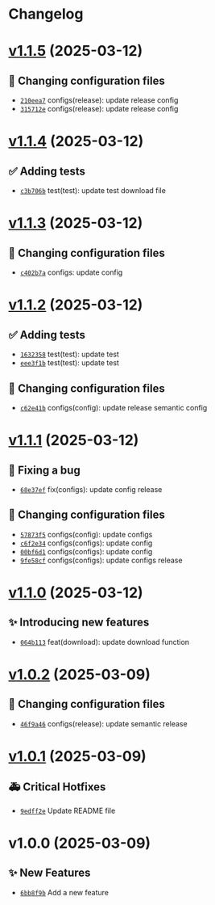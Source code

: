# Changelog

# [v1.1.5](https://github.com/anIcedAntFA/file-utils/compare/v1.1.4...v1.1.5) (2025-03-12)

## 🔧 Changing configuration files
- [`210eea7`](https://github.com/anIcedAntFA/file-utils/commit/210eea7)  configs(release): update release config 
- [`315712e`](https://github.com/anIcedAntFA/file-utils/commit/315712e)  configs(release): update release config

# [v1.1.4](https://github.com/anIcedAntFA/file-utils/compare/v1.1.3...v1.1.4) (2025-03-12)

## ✅ Adding tests
- [`c3b706b`](https://github.com/anIcedAntFA/file-utils/commit/c3b706b)  test(test): update test download file

# [v1.1.3](https://github.com/anIcedAntFA/file-utils/compare/v1.1.2...v1.1.3) (2025-03-12)

## 🔧 Changing configuration files
- [`c402b7a`](https://github.com/anIcedAntFA/file-utils/commit/c402b7a)  configs: update config

# [v1.1.2](https://github.com/anIcedAntFA/file-utils/compare/v1.1.1...v1.1.2) (2025-03-12)

## ✅ Adding tests
- [`1632358`](https://github.com/anIcedAntFA/file-utils/commit/1632358)  test(test): update test 
- [`eee3f1b`](https://github.com/anIcedAntFA/file-utils/commit/eee3f1b)  test(test): update test 

## 🔧 Changing configuration files
- [`c62e41b`](https://github.com/anIcedAntFA/file-utils/commit/c62e41b)  configs(config): update release semantic config

# [v1.1.1](https://github.com/anIcedAntFA/file-utils/compare/v1.1.0...v1.1.1) (2025-03-12)

## 🐛 Fixing a bug
- [`68e37ef`](https://github.com/anIcedAntFA/file-utils/commit/68e37ef)  fix(configs): update config release 

## 🔧 Changing configuration files
- [`57873f5`](https://github.com/anIcedAntFA/file-utils/commit/57873f5)  configs(config): update configs 
- [`c6f2e34`](https://github.com/anIcedAntFA/file-utils/commit/c6f2e34)  configs(configs): update config 
- [`00bf6d1`](https://github.com/anIcedAntFA/file-utils/commit/00bf6d1)  configs(configs): update config 
- [`9fe58cf`](https://github.com/anIcedAntFA/file-utils/commit/9fe58cf)  configs(configs): update configs release

# [v1.1.0](https://github.com/anIcedAntFA/file-utils/compare/v1.0.2...v1.1.0) (2025-03-12)

## ✨ Introducing new features
- [`064b113`](https://github.com/anIcedAntFA/file-utils/commit/064b113)  feat(download): update download function

# [v1.0.2](https://github.com/anIcedAntFA/file-utils/compare/v1.0.1...v1.0.2) (2025-03-09)

## 🔧 Changing configuration files
- [`46f9a46`](https://github.com/anIcedAntFA/file-utils/commit/46f9a46)  configs(release): update semantic release

# [v1.0.1](https://github.com/anIcedAntFA/file-utils/compare/v1.0.0...v1.0.1) (2025-03-09)

## 🚑 Critical Hotfixes

- [`9edff2e`](https://github.com/anIcedAntFA/file-utils/commit/9edff2e) ️ Update README file

# v1.0.0 (2025-03-09)

## ✨ New Features

- [`6bb8f9b`](https://github.com/anIcedAntFA/file-utils/commit/6bb8f9b) Add a new feature
